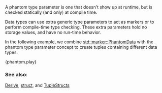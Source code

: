 A phantom type parameter is one that doesn't show up at runtime,
but is checked statically (and only) at compile time.

Data types can use extra generic type parameters to act as markers
or to perform compile-time type checking. These extra parameters 
hold no storage values, and have no run-time behavior.

In the following example, we combine [std::marker::PhantomData]
with the phantom type parameter concept to create tuples containing
different data types.

{phantom.play}

### See also:

[Derive], [struct], and [TupleStructs]

[Derive]: /trait/derive.html
[struct]: /custom_types/structs.html
[TupleStructs]: /custom_types/structs.html
[std::marker::PhantomData]: https://doc.rust-lang.org/std/marker/struct.PhantomData.html